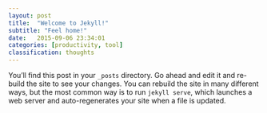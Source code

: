```yaml
---
layout: post
title:  "Welcome to Jekyll!"
subtitle: "Feel home!"
date:   2015-09-06 23:34:01
categories: [productivity, tool]
classification: thoughts
---
```

You’ll find this post in your `_posts` directory. Go ahead and edit it and re-build the site to see your changes. You can rebuild the site in many different ways, but the most common way is to run `jekyll serve`, which launches a web server and auto-regenerates your site when a file is updated.
